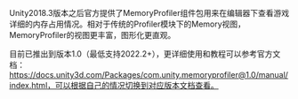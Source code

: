 Unity2018.3版本之后官方提供了MemoryProfiler组件包用来在编辑器下查看游戏详细的内存占用情况。相对于传统的Profiler模块下的Memory视图，MemoryProfiler的视图更丰富，图形化更直观。

目前已推出到版本1.0（最低支持2022.2+），更详细使用和教程可以参考官方文档：https://docs.unity3d.com/Packages/com.unity.memoryprofiler@1.0/manual/index.html，可以根据自己的情况切换到对应版本文档查看。